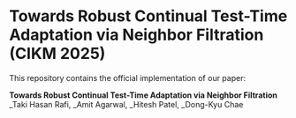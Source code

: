 # Towards Robust Continual Test-Time Adaptation via Neighbor Filtration (CIKM 2025)

This repository contains the official implementation of our paper:

**Towards Robust Continual Test-Time Adaptation via Neighbor Filtration**  
_Taki Hasan Rafi, _Amit Agarwal, _Hitesh Patel, _Dong-Kyu Chae
